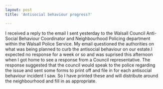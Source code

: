 ```yaml
---
layout: post
title: 'Antisocial behaviour progress?'

---
```


I received a reply to the email I sent yesterday to the Walsall Council
Anti-Social Behaviour Coordinator and Neighbourhood Policing department within
the Walsall Police Service. My email questioned the authorities on what was
being planned to curb the antisocial behaviour on our estate.I expected no
response for a week or so and was suprised this afternoon when I got home to see
a response from a Council representative. The response suggested that the
council would speak to the police regarding the issue and sent some forms to
print off and file in for each antisocial behaviour incident I saw. So I have
printed these and will distribute around the neighbourhood and fill in as
appropriate.
